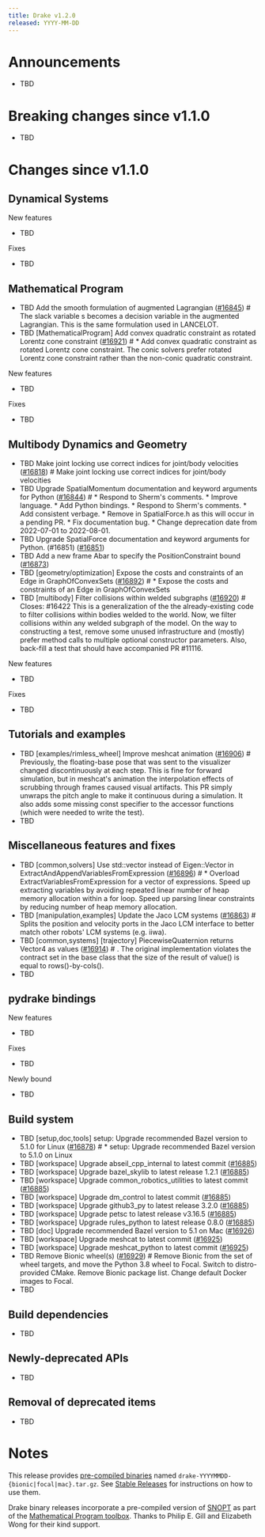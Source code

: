 ```yaml
---
title: Drake v1.2.0
released: YYYY-MM-DD
---
```


# Announcements

* TBD

# Breaking changes since v1.1.0

* TBD

# Changes since v1.1.0

## Dynamical Systems

<!-- <relnotes for systems go here> -->


New features

* TBD

Fixes

* TBD

## Mathematical Program

<!-- <relnotes for solvers go here> -->

* TBD Add the smooth formulation of augmented Lagrangian ([#16845][_#16845])  # The slack variable s becomes a decision variable in the augmented Lagrangian. This is the same formulation used in LANCELOT.
* TBD [MathematicalProgram] Add convex quadratic constraint as rotated Lorentz cone constraint ([#16921][_#16921])  # * Add convex quadratic constraint as rotated Lorentz cone constraint. The conic solvers prefer rotated Lorentz cone constraint rather than the non-conic quadratic constraint.

New features

* TBD

Fixes

* TBD

## Multibody Dynamics and Geometry

<!-- <relnotes for geometry,multibody go here> -->

* TBD Make joint locking use correct indices for joint/body velocities ([#16818][_#16818])  # Make joint locking use correct indices for joint/body velocities
* TBD Upgrade SpatialMomentum documentation and keyword arguments for Python ([#16844][_#16844])  # * Respond to Sherm's comments. * Improve language. * Add Python bindings. * Respond to Sherm's comments. * Add consistent verbage. * Remove in SpatialForce.h as this will occur in a pending PR. * Fix documentation bug. * Change deprecation date from 2022-07-01 to 2022-08-01.
* TBD Upgrade SpatialForce documentation and keyword arguments for Python. (#16851) ([#16851][_#16851])
* TBD Add a new frame Abar to specify the PositionConstraint bound ([#16873][_#16873])
* TBD [geometry/optimization] Expose the costs and constraints of an Edge in GraphOfConvexSets ([#16892][_#16892])  # * Expose the costs and constraints of an Edge in GraphOfConvexSets
* TBD [multibody] Filter collisions within welded subgraphs ([#16920][_#16920])  # Closes: #16422 This is a generalization of the the already-existing code to filter collisions within bodies welded to the world.  Now, we filter collisions within any welded subgraph of the model. On the way to constructing a test, remove some unused infrastructure and (mostly) prefer method calls to multiple optional constructor parameters. Also, back-fill a test that should have accompanied PR #11116.

New features

* TBD

Fixes

* TBD

## Tutorials and examples

<!-- <relnotes for examples,tutorials go here> -->

* TBD [examples/rimless_wheel] Improve meshcat animation ([#16906][_#16906])  # Previously, the floating-base pose that was sent to the visualizer changed discontinuously at each step.  This is fine for forward simulation, but in meshcat's animation the interpolation effects of scrubbing through frames caused visual artifacts.  This PR simply unwraps the pitch angle to make it continuous during a simulation. It also adds some missing const specifier to the accessor functions (which were needed to write the test).
* TBD

## Miscellaneous features and fixes

<!-- <relnotes for common,math,lcm,lcmtypes,manipulation,perception go here> -->

* TBD [common,solvers] Use std::vector instead of Eigen::Vector in ExtractAndAppendVariablesFromExpression ([#16896][_#16896])  # * Overload ExtractVariablesFromExpression for a vector of expressions. Speed up extracting variables by avoiding repeated linear number of heap memory allocation within a for loop. Speed up parsing linear constraints by reducing number of heap memory allocation.
* TBD [manipulation,examples] Update the Jaco LCM systems ([#16863][_#16863])  # Splits the position and velocity ports in the Jaco LCM interface to better match other robots' LCM systems (e.g. iiwa).
* TBD [common,systems] [trajectory] PiecewiseQuaternion returns Vector4 as values ([#16914][_#16914])  # . The original implementation violates the contract set in the base class that the size of the result of value() is equal to rows()-by-cols().
* TBD

## pydrake bindings

<!-- <relnotes for bindings go here> -->


New features

* TBD

Fixes

* TBD

Newly bound

* TBD

## Build system

<!-- <relnotes for cmake,doc,setup,third_party,tools go here> -->

* TBD [setup,doc,tools] setup: Upgrade recommended Bazel version to 5.1.0 for Linux ([#16878][_#16878])  # * setup: Upgrade recommended Bazel version to 5.1.0 on Linux
* TBD [workspace] Upgrade abseil_cpp_internal to latest commit ([#16885][_#16885])
* TBD [workspace] Upgrade bazel_skylib to latest release 1.2.1 ([#16885][_#16885])
* TBD [workspace] Upgrade common_robotics_utilities to latest commit ([#16885][_#16885])
* TBD [workspace] Upgrade dm_control to latest commit ([#16885][_#16885])
* TBD [workspace] Upgrade github3_py to latest release 3.2.0 ([#16885][_#16885])
* TBD [workspace] Upgrade petsc to latest release v3.16.5 ([#16885][_#16885])
* TBD [workspace] Upgrade rules_python to latest release 0.8.0 ([#16885][_#16885])
* TBD [doc] Upgrade recommended Bazel version to 5.1 on Mac ([#16926][_#16926])
* TBD [workspace] Upgrade meshcat to latest commit ([#16925][_#16925])
* TBD [workspace] Upgrade meshcat_python to latest commit ([#16925][_#16925])
* TBD Remove Bionic wheel(s) ([#16929][_#16929])  # Remove Bionic from the set of wheel targets, and move the Python 3.8 wheel to Focal. Switch to distro-provided CMake. Remove Bionic package list. Change default Docker images to Focal.
* TBD

## Build dependencies

<!-- Manually relocate any "Upgrade foo_external to latest" lines to here, -->
<!-- and then sort them alphabetically. -->

* TBD

## Newly-deprecated APIs

* TBD

## Removal of deprecated items

* TBD

# Notes


This release provides [pre-compiled binaries](https://github.com/RobotLocomotion/drake/releases/tag/v1.2.0) named
``drake-YYYYMMDD-{bionic|focal|mac}.tar.gz``. See [Stable Releases](/from_binary.html#stable-releases) for instructions on how to use them.

Drake binary releases incorporate a pre-compiled version of [SNOPT](https://ccom.ucsd.edu/~optimizers/solvers/snopt/) as part of the
[Mathematical Program toolbox](https://drake.mit.edu/doxygen_cxx/group__solvers.html). Thanks to
Philip E. Gill and Elizabeth Wong for their kind support.

<!-- <begin issue links> -->
[_#16818]: https://github.com/RobotLocomotion/drake/pull/16818
[_#16844]: https://github.com/RobotLocomotion/drake/pull/16844
[_#16845]: https://github.com/RobotLocomotion/drake/pull/16845
[_#16851]: https://github.com/RobotLocomotion/drake/pull/16851
[_#16863]: https://github.com/RobotLocomotion/drake/pull/16863
[_#16873]: https://github.com/RobotLocomotion/drake/pull/16873
[_#16878]: https://github.com/RobotLocomotion/drake/pull/16878
[_#16885]: https://github.com/RobotLocomotion/drake/pull/16885
[_#16892]: https://github.com/RobotLocomotion/drake/pull/16892
[_#16896]: https://github.com/RobotLocomotion/drake/pull/16896
[_#16906]: https://github.com/RobotLocomotion/drake/pull/16906
[_#16914]: https://github.com/RobotLocomotion/drake/pull/16914
[_#16920]: https://github.com/RobotLocomotion/drake/pull/16920
[_#16921]: https://github.com/RobotLocomotion/drake/pull/16921
[_#16925]: https://github.com/RobotLocomotion/drake/pull/16925
[_#16926]: https://github.com/RobotLocomotion/drake/pull/16926
[_#16929]: https://github.com/RobotLocomotion/drake/pull/16929
<!-- <end issue links> -->

<!--
  Current oldest_commit c79c94b0afcf2b2691f81b5a27e15dd32a5c3a23 (exclusive).
  Current newest_commit 29fa7cedc4d41493d4e1a28223420bbba85208ad (inclusive).
-->
